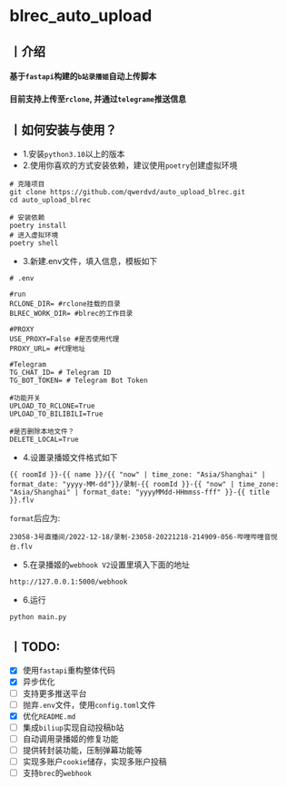 # blrec_auto_upload

## 丨介绍
#### 基于`fastapi`构建的`b站录播姬`自动上传脚本
#### 目前支持上传至`rclone`, 并通过`telegrame`推送信息

## 丨如何安装与使用？
+ 1.安装`python3.10`以上的版本
+ 2.使用你喜欢的方式安装依赖，建议使用`poetry`创建虚拟环境
```text
# 克隆项目
git clone https://github.com/qwerdvd/auto_upload_blrec.git
cd auto_upload_blrec

# 安装依赖
poetry install
# 进入虚拟环境
poetry shell
```
+ 3.新建.env文件，填入信息，模板如下
```text
# .env

#run
RCLONE_DIR= #rclone挂载的目录
BLREC_WORK_DIR= #blrec的工作目录

#PROXY
USE_PROXY=False #是否使用代理
PROXY_URL= #代理地址

#Telegram
TG_CHAT_ID= # Telegram ID
TG_BOT_TOKEN= # Telegram Bot Token

#功能开关
UPLOAD_TO_RCLONE=True
UPLOAD_TO_BILIBILI=True

#是否删除本地文件？
DELETE_LOCAL=True
```
+ 4.设置录播姬文件格式如下
```text
{{ roomId }}-{{ name }}/{{ "now" | time_zone: "Asia/Shanghai" | format_date: "yyyy-MM-dd"}}/录制-{{ roomId }}-{{ "now" | time_zone: "Asia/Shanghai" | format_date: "yyyyMMdd-HHmmss-fff" }}-{{ title }}.flv
```
`format`后应为:
```text
23058-3号直播间/2022-12-18/录制-23058-20221218-214909-056-哔哩哔哩音悦台.flv
```
+ 5.在录播姬的`webhook V2`设置里填入下面的地址
```text
http://127.0.0.1:5000/webhook
```
+ 6.运行
```text
python main.py
```

## 丨TODO:
+ [x] 使用`fastapi`重构整体代码
+ [x] 异步优化
+ [ ] 支持更多推送平台
+ [ ] 抛弃`.env`文件，使用`config.toml`文件
+ [x] 优化`README.md`
+ [ ] 集成`biliup`实现自动投稿b站
+ [ ] 自动调用录播姬的修复功能
+ [ ] 提供转封装功能，压制弹幕功能等
+ [ ] 实现多账户`cookie`储存，实现多账户投稿
+ [ ] 支持`brec`的`webhook`